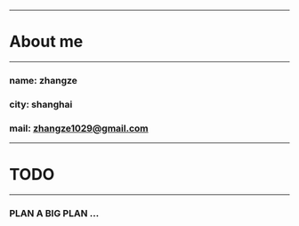 ----
# About me

----

### name: zhangze

### city: shanghai

### mail: zhangze1029@gmail.com

----
# TODO

----

### PLAN A BIG PLAN ...
